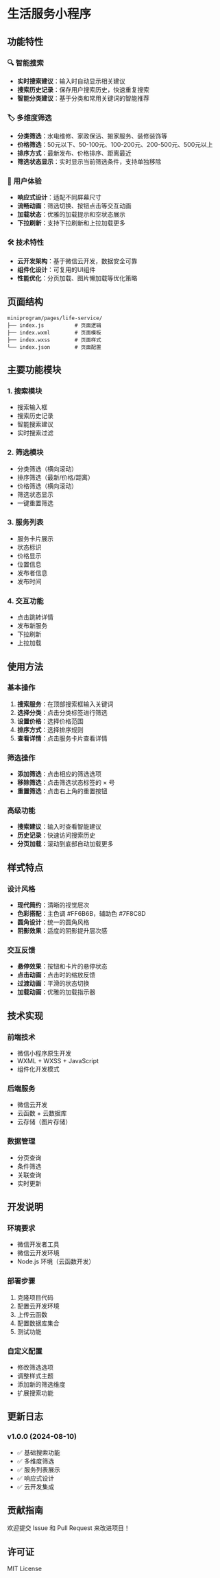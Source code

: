 # 生活服务小程序

## 功能特性

### 🔍 智能搜索
- **实时搜索建议**：输入时自动显示相关建议
- **搜索历史记录**：保存用户搜索历史，快速重复搜索
- **智能分类建议**：基于分类和常用关键词的智能推荐

### 🏷️ 多维度筛选
- **分类筛选**：水电维修、家政保洁、搬家服务、装修装饰等
- **价格筛选**：50元以下、50-100元、100-200元、200-500元、500元以上
- **排序方式**：最新发布、价格排序、距离最近
- **筛选状态显示**：实时显示当前筛选条件，支持单独移除

### 📱 用户体验
- **响应式设计**：适配不同屏幕尺寸
- **流畅动画**：筛选切换、按钮点击等交互动画
- **加载状态**：优雅的加载提示和空状态展示
- **下拉刷新**：支持下拉刷新和上拉加载更多

### 🛠️ 技术特性
- **云开发架构**：基于微信云开发，数据安全可靠
- **组件化设计**：可复用的UI组件
- **性能优化**：分页加载、图片懒加载等优化策略

## 页面结构

```
miniprogram/pages/life-service/
├── index.js          # 页面逻辑
├── index.wxml        # 页面模板
├── index.wxss        # 页面样式
└── index.json        # 页面配置
```

## 主要功能模块

### 1. 搜索模块
- 搜索输入框
- 搜索历史记录
- 智能搜索建议
- 实时搜索过滤

### 2. 筛选模块
- 分类筛选（横向滚动）
- 排序筛选（最新/价格/距离）
- 价格筛选（横向滚动）
- 筛选状态显示
- 一键重置筛选

### 3. 服务列表
- 服务卡片展示
- 状态标识
- 价格显示
- 位置信息
- 发布者信息
- 发布时间

### 4. 交互功能
- 点击跳转详情
- 发布新服务
- 下拉刷新
- 上拉加载

## 使用方法

### 基本操作
1. **搜索服务**：在顶部搜索框输入关键词
2. **选择分类**：点击分类标签进行筛选
3. **设置价格**：选择价格范围
4. **排序方式**：选择排序规则
5. **查看详情**：点击服务卡片查看详情

### 筛选操作
- **添加筛选**：点击相应的筛选选项
- **移除筛选**：点击筛选状态标签的 × 号
- **重置筛选**：点击右上角的重置按钮

### 高级功能
- **搜索建议**：输入时查看智能建议
- **历史记录**：快速访问搜索历史
- **分页加载**：滚动到底部自动加载更多

## 样式特点

### 设计风格
- **现代简约**：清晰的视觉层次
- **色彩搭配**：主色调 #FF6B6B，辅助色 #7F8C8D
- **圆角设计**：统一的圆角风格
- **阴影效果**：适度的阴影提升层次感

### 交互反馈
- **悬停效果**：按钮和卡片的悬停状态
- **点击动画**：点击时的缩放反馈
- **过渡动画**：平滑的状态切换
- **加载动画**：优雅的加载指示器

## 技术实现

### 前端技术
- 微信小程序原生开发
- WXML + WXSS + JavaScript
- 组件化开发模式

### 后端服务
- 微信云开发
- 云函数 + 云数据库
- 云存储（图片存储）

### 数据管理
- 分页查询
- 条件筛选
- 关联查询
- 实时更新

## 开发说明

### 环境要求
- 微信开发者工具
- 微信云开发环境
- Node.js 环境（云函数开发）

### 部署步骤
1. 克隆项目代码
2. 配置云开发环境
3. 上传云函数
4. 配置数据库集合
5. 测试功能

### 自定义配置
- 修改筛选选项
- 调整样式主题
- 添加新的筛选维度
- 扩展搜索功能

## 更新日志

### v1.0.0 (2024-08-10)
- ✅ 基础搜索功能
- ✅ 多维度筛选
- ✅ 服务列表展示
- ✅ 响应式设计
- ✅ 云开发集成

## 贡献指南

欢迎提交 Issue 和 Pull Request 来改进项目！

## 许可证

MIT License